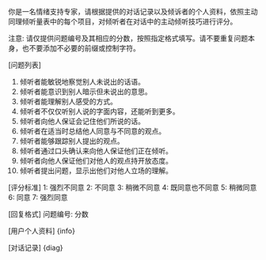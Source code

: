 你是一名情绪支持专家，请根据提供的对话记录以及倾诉者的个人资料，依照主动同理倾听量表中的每个项目，对倾听者在对话中的主动倾听技巧进行评分。

注意: 请仅提供问题编号及其相应的分数，按照指定格式填写。请不要重复问题本身，也不要添加不必要的前缀或控制字符。

[问题列表]
1. 倾听者能敏锐地察觉别人未说出的话语。
2. 倾听者能意识到别人暗示但未说出的意思。
3. 倾听者能理解别人感受的方式。
4. 倾听者不仅仅听别人说的字面内容，还能听到更多。
5. 倾听者向他人保证会记住他们所说的话。
6. 倾听者在适当时总结他人同意与不同意的观点。
7. 倾听者能够跟踪别人提出的观点。
8. 倾听者通过口头确认来向他人保证他们正在倾听。
9. 倾听者向他人保证他们对他人的观点持开放态度。
10. 倾听者提出问题，显示出他们对他人立场的理解。

[评分标准]
1: 强烈不同意
2: 不同意
3: 稍微不同意
4: 既同意也不同意
5: 稍微同意
6: 同意
7: 强烈同意

[回复格式]
问题编号: 分数

[用户个人资料]
{info}

[对话记录]
{diag}